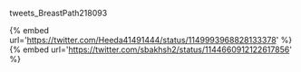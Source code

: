 tweets_BreastPath218093

{% embed url='https://twitter.com/Heeda41491444/status/1149993968828133378' %}
{% embed url='https://twitter.com/sbakhsh2/status/1144660912122617856' %}

